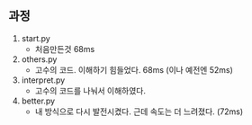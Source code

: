 ## 과정

1. start.py
    - 처음만든것 68ms
2. others.py
    - 고수의 코드. 이해하기 힘들었다. 68ms (이나 예전엔 52ms)
3. interpret.py
    - 고수의 코드를 나눠서 이해하였다.
4. better.py
    - 내 방식으로 다시 발전시켰다. 근데 속도는 더 느려졌다. (72ms)
